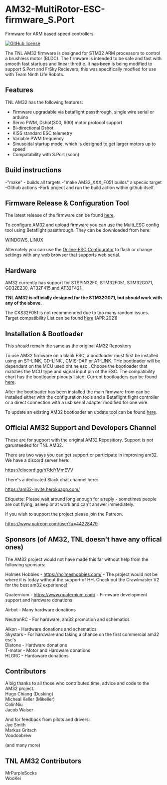 # AM32-MultiRotor-ESC-firmware_S.Port
Firmware for ARM based speed controllers
<p align="left">
  <a href="/LICENSE"><img src="https://img.shields.io/badge/license-GPL--3.0-brightgreen" alt="GitHub license" /></a>

</p>

The TNL AM32 firmware is designed for STM32 ARM processors to control a brushless motor (BLDC).
The firmware is intended to be safe and fast with smooth fast startups and linear throttle. It ~~has been~~ is being modified to support S.Port and FrSky Recievers, this was specifically modfied for use with Team Ninth Life Robots.

## Features

TNL AM32 has the following features:

- Firmware upgradable via betaflight passthrough, single wire serial or arduino
- Servo PWM, Dshot(300, 600) motor protocol support
- Bi-directional Dshot
- KISS standard ESC telemetry
- Variable PWM frequency
- Sinusoidal startup mode, which is designed to get larger motors up to speed
- Compatability with S.Port (soon)

## Build instructions
-"make" - builds all targets
-"make AM32_XXX_F051 builds" a speciic target
-Github actions
-Fork project and run the build action within github itself.

## Firmware Release & Configuration Tool

The latest release of the firmware can be found [here](https://github.com/MrPurpleSocks/AM32-MultiRotor-ESC-firmware/releases/).

To configure AM32 and upload firmware you can use the Multi_ESC config tool using Betaflight passthrough. They can be downloaded from here:

[WINDOWS](https://drive.google.com/file/d/1qw2f7nM6OZftIE5GTgMPWB5zXCELxYG9/view?usp=sharing),
[LINUX](https://drive.google.com/file/d/1QtSKwp3RT6sncPADsPkmdasGqNIk68HH/view?usp=sharing)

Alternately you can use the [Online-ESC Configurator](https://esc-configurator.com/) to flash or change settings with any web browser that supports web serial.



## Hardware
AM32 currently has support for STSPIN32F0, STM32F051, STM32G071, GD32E230, AT32F415 and AT32F421.

**TNL AM32 is officially designed for the STM32G071, but *should* work with any of the above.**

The CKS32F051 is not recommended due to too many random issues.
Target compatibility List can be found [here](https://github.com/MrPurpleSocks/AM32-MultiRotor-ESC-firmware/wiki/List-of-Supported-Hardware) (APR 2021)


## Installation & Bootloader
This *should* remain the same as the original AM32 Repository

To use AM32 firmware on a blank ESC, a bootloader must first be installed using an ST-LINK, GD-LINK , CMIS-DAP or AT-LINK.  THe bootloader will be dependant on the MCU used ont he esc . Choose the bootloader that matches the MCU type and signal input pin of the ESC.
The compatibility chart has the bootloader pinouts listed.
Current bootloaders can be found [here](https://github.com/AlkaMotors/AM32_Bootloader_F051/tree/main/Bootloaders).

After the bootloader has been installed the main firmware from can be installed either with the configuration tools and a Betaflight flight controller or a direct connection with a usb serial adapter modified for one wire.

To update an existing AM32 bootloader an update tool can be found [here](https://github.com/AlkaMotors/F051_Bootloader_Updater/releases).

## Official AM32 Support and Developers Channel
These are for support with the original AM32 Repositiory. Support is not garunteeded for TNL AM32. 

There are two ways you can get support or participate in improving am32.
We have a discord server here:

https://discord.gg/h7ddYMmEVV

There's a dedicated Slack chat channel here:

https://am32-invite.herokuapp.com/

Etiquette: Please wait around long enough for a reply - sometimes people are out flying, asleep or at work and can't answer immediately. 

If you wish to support the project please join the Patreon.

https://www.patreon.com/user?u=44228479


## Sponsors (of AM32, TNL doesn't have any offical ones)
The AM32 project would not have made this far without help from the following sponsors:

Holmes Hobbies - https://holmeshobbies.com/ - The project would not be where it is today without the support of HH. Check out the Crawlmaster V2 for the best am32 experience!

Quaternium - https://www.quaternium.com/ - Firmware development support and hardware donations

Airbot - Many hardware donations

NeutronRC - For hardware, am32 promotion and schematics 

Aikon - Hardware donations and schematics\
Skystars  - For hardware and taking a chance on the first commercial am32 esc's\
Diatone - Hardware donations\
T-motor - Motor and Hardware donations\
HLGRC  - Hardaware donations

## Contributors
A big thanks to all those who contributed time, advice and code to the AM32 project.\
Hugo Chiang (Dusking)\
Micheal Keller (Mikeller)\
ColinNiu\
Jacob Walser

And for feedback from pilots and drivers:\
Jye Smith\
Markus Gritsch\
Voodoobrew

(and many more)

## TNL AM32 Contributors
MrPurpleSocks\
WooKei
